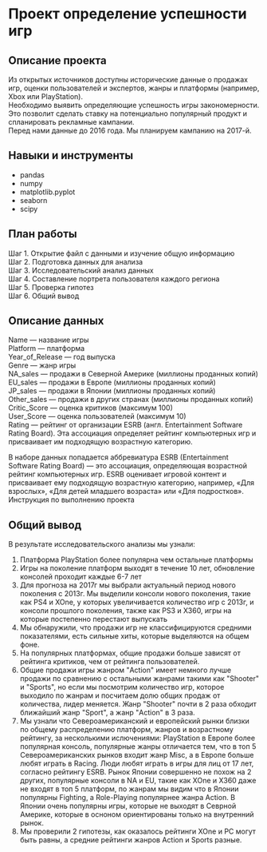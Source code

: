 # Проект определение успешности игр

## Описание проекта

Из открытых источников доступны исторические данные о продажах игр, оценки пользователей и экспертов, жанры и платформы (например, Xbox или PlayStation). \
Необходимо выявить определяющие успешность игры закономерности. Это позволит сделать ставку на потенциально популярный продукт и спланировать рекламные кампании. \
Перед нами данные до 2016 года. Мы планируем кампанию на 2017-й. 

## Навыки и инструменты
* pandas
* numpy
* matplotlib.pyplot
* seaborn
* scipy

## План работы
Шаг 1. Открытие файл с данными и изучение общую информацию \
Шаг 2. Подготовка данных для анализа \
Шаг 3. Исследовательский анализ данных \
Шаг 4. Составление портрета пользователя каждого региона \
Шаг 5. Проверка гипотез \
Шаг 6. Общий вывод

## Описание данных

Name — название игры \
Platform — платформа \
Year_of_Release — год выпуска \
Genre — жанр игры \
NA_sales — продажи в Северной Америке (миллионы проданных копий) \
EU_sales — продажи в Европе (миллионы проданных копий) \
JP_sales — продажи в Японии (миллионы проданных копий) \
Other_sales — продажи в других странах (миллионы проданных копий) \
Critic_Score — оценка критиков (максимум 100) \
User_Score — оценка пользователей (максимум 10) \
Rating — рейтинг от организации ESRB (англ. Entertainment Software Rating Board). Эта ассоциация определяет рейтинг компьютерных игр и присваивает им подходящую возрастную категорию. 

В наборе данных попадается аббревиатура ESRB (Entertainment Software Rating Board) — это ассоциация, определяющая возрастной рейтинг компьютерных игр. ESRB оценивает игровой контент и присваивает ему подходящую возрастную категорию, например, «Для взрослых», «Для детей младшего возраста» или «Для подростков».
Инструкция по выполнению проекта

## Общий вывод

В результате исследовательского анализы мы узнали:

1. Платформа PlayStation более популярна чем остальные платформы 
2. Игры на поколение платформ выходят в течение 10 лет, обновление консолей проходит каждые 6-7 лет 
3. Для прогноза на 2017г мы выбрали актуальный период нового поколения с 2013г. Мы выделили консоли нового поколения, такие как PS4 и XOne, у которых увеличивается количество игр с 2013г, и консоли прошлого поколения, также как PS3 и X360, игры на которые постепенно перестают выпускать 
4. Мы обнаружили, что продажи игр не классифицируются средними показателями, есть сильные хиты, которые выделяются на общем фоне. 
5. На популярных платформах, общие продажи больше зависят от рейтинга критиков, чем от рейтинга пользователей. 
6. Общие продажи игры жанром "Action" имеет немного лучше продажи по сравнению с остальными жанрами такими как "Shooter" и "Sports", но если мы посмотрим количество игр, которое выходило по жанрам и посчитаем долю общих продаж от количества, лидер меняется. Жанр "Shooter" почти в 2 раза обходит ближайший жанр "Sport", а жанр "Action" в 3 раза. 
7. Мы узнали что Североамериканский и европейский рынки близки по общему распределению платформ, жанров и возрастному рейтингу, за несколькими ислючениями: PlayStation в Европе более популярная консоль, популярные жанры отличается тем, что в топ 5 Североамериканских рынков входит жанр Misc, а в Европе больше любят играть в Racing. Люди любят играть в игры для лиц от 17 лет, согласно рейтингу ESRB. Рынок Японии совершенно не похож на 2 других, популярные консоли в NA и EU, такие как XOne и X360 даже не входят в топ 5 платформ, по жанрам мы видим что в Японии популярны Fighting, а Role-Playing популярнее жанра Action. В Японии очень популярны игры, которые не выходят в Севрной Америке, которые в осноном ориентированы только на внутренний рынок. 
8. Мы проверили 2 гипотезы, как оказалось рейтинги XOne и PC могут быть равны, а средние рейтинги жанров Action и Sports разные.
